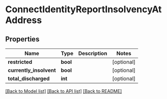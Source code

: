 # ConnectIdentityReportInsolvencyAtAddress

## Properties
Name | Type | Description | Notes
------------ | ------------- | ------------- | -------------
**restricted** | **bool** |  | [optional] 
**currently_insolvent** | **bool** |  | [optional] 
**total_discharged** | **int** |  | [optional] 

[[Back to Model list]](../README.md#documentation-for-models) [[Back to API list]](../README.md#documentation-for-api-endpoints) [[Back to README]](../README.md)

